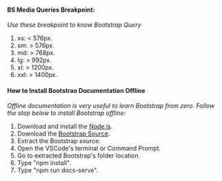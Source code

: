 #### **BS Media Queries Breakpoint:**

*Use these breakpoint to know Bootstrap Query*
1. xs: < 576px.
2. sm: > 576px.
3. md: > 768px.
4. lg: > 992px.
5. xl: > 1200px.
6. xxl: > 1400px.

#### **How to Install Bootstrao Documentation Offline**

*Offline documentation is very useful to learn Bootstrap from zero. Follow the step below to install Bootstrap offline:*
1. Download and install the [Node.js](https://nodejs.org/en/download/).
2. Download the [Bootstrap Source](https://github.com/twbs/bootstrap/archive/v5.3.0-alpha1.zip).
3. Extract the Bootstrap source.
4. Open the VSCode's terminal or Command Prompt.
5. Go to extracted Bootstrap's folder location.
6. Type "npm install".
7. Type "npm run docs-serve".